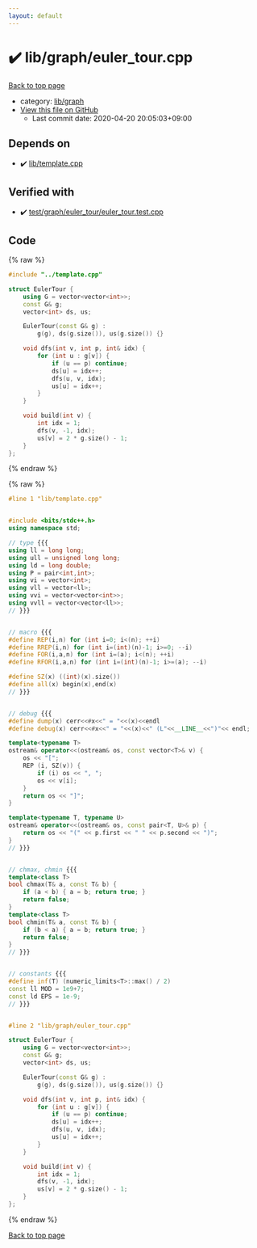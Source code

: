 ```yaml
---
layout: default
---
```


<!-- mathjax config similar to math.stackexchange -->
<script type="text/javascript" async
  src="https://cdnjs.cloudflare.com/ajax/libs/mathjax/2.7.5/MathJax.js?config=TeX-MML-AM_CHTML">
</script>
<script type="text/x-mathjax-config">
  MathJax.Hub.Config({
    TeX: { equationNumbers: { autoNumber: "AMS" }},
    tex2jax: {
      inlineMath: [ ['$','$'] ],
      processEscapes: true
    },
    "HTML-CSS": { matchFontHeight: false },
    displayAlign: "left",
    displayIndent: "2em"
  });
</script>

<script type="text/javascript" src="https://cdnjs.cloudflare.com/ajax/libs/jquery/3.4.1/jquery.min.js"></script>
<script src="https://cdn.jsdelivr.net/npm/jquery-balloon-js@1.1.2/jquery.balloon.min.js" integrity="sha256-ZEYs9VrgAeNuPvs15E39OsyOJaIkXEEt10fzxJ20+2I=" crossorigin="anonymous"></script>
<script type="text/javascript" src="../../../assets/js/copy-button.js"></script>
<link rel="stylesheet" href="../../../assets/css/copy-button.css" />


# :heavy_check_mark: lib/graph/euler_tour.cpp

<a href="../../../index.html">Back to top page</a>

* category: <a href="../../../index.html#6e267a37887a7dcb68cbf7008d6c7e48">lib/graph</a>
* <a href="{{ site.github.repository_url }}/blob/master/lib/graph/euler_tour.cpp">View this file on GitHub</a>
    - Last commit date: 2020-04-20 20:05:03+09:00




## Depends on

* :heavy_check_mark: <a href="../template.cpp.html">lib/template.cpp</a>


## Verified with

* :heavy_check_mark: <a href="../../../verify/test/graph/euler_tour/euler_tour.test.cpp.html">test/graph/euler_tour/euler_tour.test.cpp</a>


## Code

<a id="unbundled"></a>
{% raw %}
```cpp
#include "../template.cpp"

struct EulerTour {
    using G = vector<vector<int>>;
    const G& g;
    vector<int> ds, us;

    EulerTour(const G& g) :
        g(g), ds(g.size()), us(g.size()) {}

    void dfs(int v, int p, int& idx) {
        for (int u : g[v]) {
            if (u == p) continue;
            ds[u] = idx++;
            dfs(u, v, idx);
            us[u] = idx++;
        }
    }

    void build(int v) {
        int idx = 1;
        dfs(v, -1, idx);
        us[v] = 2 * g.size() - 1;
    }
};

```
{% endraw %}

<a id="bundled"></a>
{% raw %}
```cpp
#line 1 "lib/template.cpp"


#include <bits/stdc++.h>
using namespace std;

// type {{{
using ll = long long;
using ull = unsigned long long;
using ld = long double;
using P = pair<int,int>;
using vi = vector<int>;
using vll = vector<ll>;
using vvi = vector<vector<int>>;
using vvll = vector<vector<ll>>;
// }}}


// macro {{{
#define REP(i,n) for (int i=0; i<(n); ++i)
#define RREP(i,n) for (int i=(int)(n)-1; i>=0; --i)
#define FOR(i,a,n) for (int i=(a); i<(n); ++i)
#define RFOR(i,a,n) for (int i=(int)(n)-1; i>=(a); --i)

#define SZ(x) ((int)(x).size())
#define all(x) begin(x),end(x)
// }}}


// debug {{{
#define dump(x) cerr<<#x<<" = "<<(x)<<endl
#define debug(x) cerr<<#x<<" = "<<(x)<<" (L"<<__LINE__<<")"<< endl;

template<typename T>
ostream& operator<<(ostream& os, const vector<T>& v) {
    os << "[";
    REP (i, SZ(v)) {
        if (i) os << ", ";
        os << v[i];
    }
    return os << "]";
}

template<typename T, typename U>
ostream& operator<<(ostream& os, const pair<T, U>& p) {
    return os << "(" << p.first << " " << p.second << ")";
}
// }}}


// chmax, chmin {{{
template<class T>
bool chmax(T& a, const T& b) {
    if (a < b) { a = b; return true; }
    return false;
}
template<class T>
bool chmin(T& a, const T& b) {
    if (b < a) { a = b; return true; }
    return false;
}
// }}}


// constants {{{
#define inf(T) (numeric_limits<T>::max() / 2)
const ll MOD = 1e9+7;
const ld EPS = 1e-9;
// }}}


#line 2 "lib/graph/euler_tour.cpp"

struct EulerTour {
    using G = vector<vector<int>>;
    const G& g;
    vector<int> ds, us;

    EulerTour(const G& g) :
        g(g), ds(g.size()), us(g.size()) {}

    void dfs(int v, int p, int& idx) {
        for (int u : g[v]) {
            if (u == p) continue;
            ds[u] = idx++;
            dfs(u, v, idx);
            us[u] = idx++;
        }
    }

    void build(int v) {
        int idx = 1;
        dfs(v, -1, idx);
        us[v] = 2 * g.size() - 1;
    }
};

```
{% endraw %}

<a href="../../../index.html">Back to top page</a>

